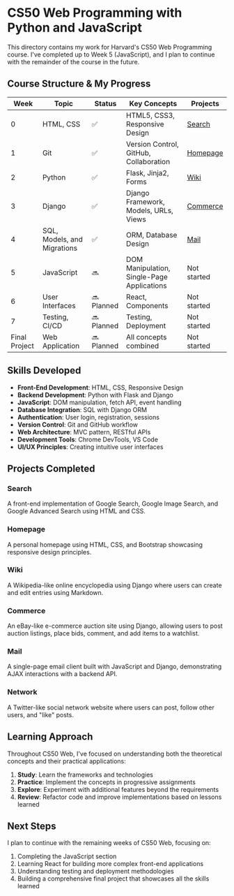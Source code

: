 # CS50 Web Programming with Python and JavaScript

This directory contains my work for Harvard's CS50 Web Programming course. I've completed up to Week 5 (JavaScript), and I plan to continue with the remainder of the course in the future.

## Course Structure & My Progress

| Week | Topic | Status | Key Concepts | Projects |
|------|-------|--------|-------------|----------|
| 0 | HTML, CSS | ✅ | HTML5, CSS3, Responsive Design | [Search](./Week0_HTML_CSS/search) |
| 1 | Git | ✅ | Version Control, GitHub, Collaboration | [Homepage](./Week1_Git/homepage) |
| 2 | Python | ✅ | Flask, Jinja2, Forms | [Wiki](./Week2_Python/wiki) |
| 3 | Django | ✅ | Django Framework, Models, URLs, Views | [Commerce](./Week3_Django/commerce) |
| 4 | SQL, Models, and Migrations | ✅ | ORM, Database Design | [Mail](./Week4_SQL_Models_Migrations/mail) |
| 5 | JavaScript | 🔜 | DOM Manipulation, Single-Page Applications | Not started |
| 6 | User Interfaces | 🔜 Planned | React, Components | Not started |
| 7 | Testing, CI/CD | 🔜 Planned | Testing, Deployment | Not started |
| Final Project | Web Application | 🔜 Planned | All concepts combined | Not started |

## Skills Developed

- **Front-End Development**: HTML, CSS, Responsive Design
- **Backend Development**: Python with Flask and Django
- **JavaScript**: DOM manipulation, fetch API, event handling
- **Database Integration**: SQL with Django ORM
- **Authentication**: User login, registration, sessions
- **Version Control**: Git and GitHub workflow
- **Web Architecture**: MVC pattern, RESTful APIs
- **Development Tools**: Chrome DevTools, VS Code
- **UI/UX Principles**: Creating intuitive user interfaces

## Projects Completed

### Search
A front-end implementation of Google Search, Google Image Search, and Google Advanced Search using HTML and CSS.

### Homepage
A personal homepage using HTML, CSS, and Bootstrap showcasing responsive design principles.

### Wiki
A Wikipedia-like online encyclopedia using Django where users can create and edit entries using Markdown.

### Commerce
An eBay-like e-commerce auction site using Django, allowing users to post auction listings, place bids, comment, and add items to a watchlist.

### Mail
A single-page email client built with JavaScript and Django, demonstrating AJAX interactions with a backend API.

### Network
A Twitter-like social network website where users can post, follow other users, and "like" posts.

## Learning Approach

Throughout CS50 Web, I've focused on understanding both the theoretical concepts and their practical applications:
1. **Study**: Learn the frameworks and technologies
2. **Practice**: Implement the concepts in progressive assignments
3. **Explore**: Experiment with additional features beyond the requirements
4. **Review**: Refactor code and improve implementations based on lessons learned

## Next Steps

I plan to continue with the remaining weeks of CS50 Web, focusing on:
1. Completing the JavaScript section
2. Learning React for building more complex front-end applications
3. Understanding testing and deployment methodologies
4. Building a comprehensive final project that showcases all the skills learned
